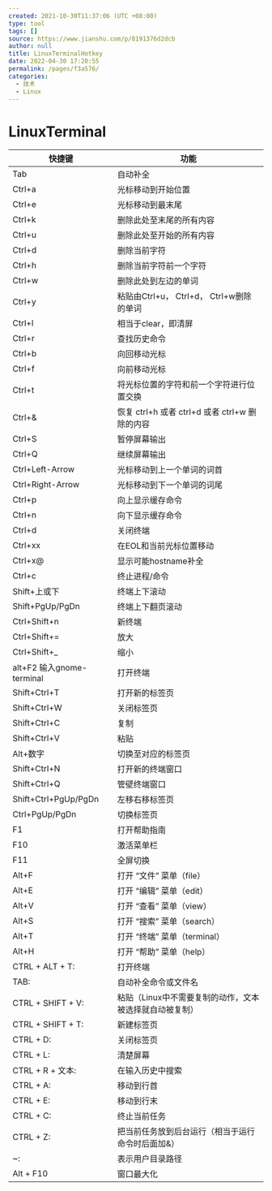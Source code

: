 ```yaml
---
created: 2021-10-30T11:37:06 (UTC +08:00)
type: tool
tags: []
source: https://www.jianshu.com/p/8191376d2dcb
author: null
title: LinuxTerminalHotkey
date: 2022-04-30 17:20:55
permalink: /pages/f3a576/
categories: 
  - 技术
  - Linux
---
```


# LinuxTerminal
  
快捷键 | 功能
-|-
Tab  |  自动补全 
Ctrl+a  |  光标移动到开始位置
Ctrl+e  |  光标移动到最末尾 
Ctrl+k   | 删除此处至末尾的所有内容
Ctrl+u  |  删除此处至开始的所有内容
Ctrl+d  |  删除当前字符
Ctrl+h  |  删除当前字符前一个字符
Ctrl+w  |  删除此处到左边的单词
Ctrl+y  |  粘贴由Ctrl+u， Ctrl+d， Ctrl+w删除的单词 
Ctrl+l  |  相当于clear，即清屏 
Ctrl+r  | 查找历史命令
Ctrl+b |  向回移动光标
Ctrl+f |  向前移动光标
Ctrl+t |  将光标位置的字符和前一个字符进行位置交换
Ctrl+& |  恢复 ctrl+h 或者 ctrl+d 或者 ctrl+w 删除的内容
Ctrl+S |  暂停屏幕输出
Ctrl+Q |  继续屏幕输出
Ctrl+Left-Arrow  |  光标移动到上一个单词的词首 
Ctrl+Right-Arrow  |  光标移动到下一个单词的词尾
Ctrl+p  |  向上显示缓存命令
Ctrl+n  |  向下显示缓存命令
Ctrl+d  |  关闭终端
Ctrl+xx |  在EOL和当前光标位置移动
Ctrl+x@ |  显示可能hostname补全
Ctrl+c  |  终止进程/命令
Shift+上或下  |  终端上下滚动
Shift+PgUp/PgDn |   终端上下翻页滚动 
Ctrl+Shift+n |   新终端 
Ctrl+Shift+= |   放大 
Ctrl+Shift+_ |   缩小 
alt+F2  输入gnome-terminal | 打开终端 
Shift+Ctrl+T |   打开新的标签页
Shift+Ctrl+W  |  关闭标签页
Shift+Ctrl+C  |  复制
Shift+Ctrl+V  |  粘贴 
Alt+数字  |  切换至对应的标签页 
Shift+Ctrl+N |   打开新的终端窗口
Shift+Ctrl+Q  |  管壁终端窗口
Shift+Ctrl+PgUp/PgDn |   左移右移标签页
Ctrl+PgUp/PgDn |   切换标签页
F1  |  打开帮助指南 
F10  |  激活菜单栏 
F11  |  全屏切换 
Alt+F  |  打开 “文件” 菜单（file） 
Alt+E  |  打开 “编辑” 菜单（edit） 
Alt+V  | 打开 “查看” 菜单（view） 
Alt+S  |  打开 “搜索” 菜单（search） 
Alt+T  |  打开 “终端” 菜单（terminal）
Alt+H |   打开 “帮助” 菜单（help）
CTRL + ALT + T: |   打开终端
TAB: |   自动补全命令或文件名
CTRL + SHIFT + V: |   粘贴（Linux中不需要复制的动作，文本被选择就自动被复制）
CTRL + SHIFT + T: |   新建标签页
CTRL + D: |   关闭标签页
CTRL + L: |   清楚屏幕
CTRL + R + 文本: |   在输入历史中搜索
CTRL + A: |   移动到行首
CTRL + E: |   移动到行末
CTRL + C: |   终止当前任务
CTRL + Z: |   把当前任务放到后台运行（相当于运行命令时后面加&）
~:  |  表示用户目录路径
Alt + F10  | 窗口最大化

